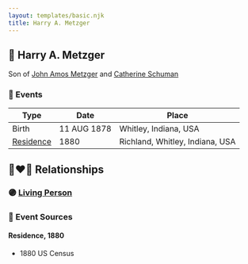```yaml
---
layout: templates/basic.njk
title: Harry A. Metzger
---
```

## 🔵 Harry A. Metzger

Son of [John Amos Metzger](/people/2/28893894) and [Catherine Schuman](/people/3/39599940)

### 📆 Events

Type | Date | Place
------ | ------ | ------
Birth | 11 AUG 1878 | Whitley, Indiana, USA
[Residence](#event-9e42e4ab-ff23-45d7-b14c-0cb2d626f95d) | 1880 | Richland, Whitley, Indiana, USA

## 👩‍❤️‍👨 Relationships

### 🟣 [Living Person](/people/1/10360736)

### 📰 Event Sources

#### <a id="event-9e42e4ab-ff23-45d7-b14c-0cb2d626f95d"></a> Residence, 1880
* 1880 US Census
